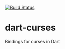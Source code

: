 [![Build Status](https://travis-ci.com/PhilipRoman/dart-curses.svg)](https://travis-ci.com/PhilipRoman/dart-curses)

# dart-curses

Bindings for curses in Dart
